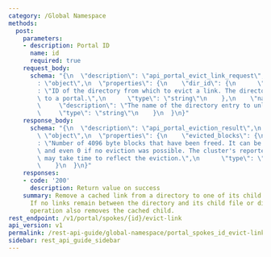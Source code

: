 ```yaml
---
category: /Global Namespace
methods:
  post:
    parameters:
    - description: Portal ID
      name: id
      required: true
    request_body:
      schema: "{\n  \"description\": \"api_portal_evict_link_request\",\n  \"type\"\
        : \"object\",\n  \"properties\": {\n    \"dir_id\": {\n      \"description\"\
        : \"ID of the directory from which to evict a link. The directory must belong\
        \ to a portal.\",\n      \"type\": \"string\"\n    },\n    \"name\": {\n \
        \     \"description\": \"The name of the directory entry to unlink.\",\n \
        \     \"type\": \"string\"\n    }\n  }\n}"
    response_body:
      schema: "{\n  \"description\": \"api_portal_eviction_result\",\n  \"type\":\
        \ \"object\",\n  \"properties\": {\n    \"evicted_blocks\": {\n      \"description\"\
        : \"Number of 4096 byte blocks that have been freed. It can be less than requested\
        \ and even 0 if no eviction was possible. The cluster's reported free capacity\
        \ may take time to reflect the eviction.\",\n      \"type\": \"string\"\n\
        \    }\n  }\n}"
    responses:
    - code: '200'
      description: Return value on success
    summary: Remove a cached link from a directory to one of its child files or directories.
      If no links remain between the directory and its child file or directory this
      operation also removes the cached child.
rest_endpoint: /v1/portal/spokes/{id}/evict-link
api_version: v1
permalink: /rest-api-guide/global-namespace/portal_spokes_id_evict-link.html
sidebar: rest_api_guide_sidebar
---
```

